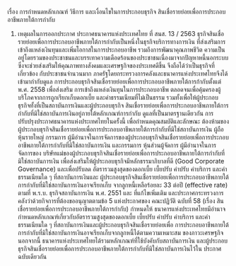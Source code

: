เรื่อง การกําหนดหลักเกณฑ์ วิธีการ และเงื่อนไขในการประกอบธุรกิจ
สินเชื่อรายย่อยเพื่อการประกอบอาชีพภายใต้การกํากับ
1. เหตุผลในการออกประกาศ
ประกาศธนาคารแห่งประเทศไทย
ที่ สนส. 13 / 2563
ธุรกิจสินเชื่อรายย่อยเพื่อการประกอบอาชีพภายใต้การกำกับเป็นหนึ่งในธุรกิจบริการทางการเงิน
ที่ส่งเสริมการเข้าถึงแหล่งเงินทุนและเพิ่มโอกาสในการประกอบอาชีพ รวมถึงการพัฒนาคุณภาพชีวิต
ความเป็นอยู่โดยรวมของประชาชนและบรรเทาความเดือดร้อนของประชาชนเนื่องมาจากปัญหาหนี้นอกระบบ
ซึ่งจะช่วยส่งเสริมให้คุณภาพทางสังคมและเศรษฐกิจของประเทศดีขึ้น จึงถือได้ว่าเป็นธุรกิจที่เกี่ยวข้อง
กับประชาชนจำนวนมาก ภาครัฐโดยกระทรวงการคลังและธนาคารแห่งประเทศไทยจึงได้เข้ามากำกับดูแล
การประกอบธุรกิจสินเชื่อรายย่อยเพื่อการประกอบอาชีพภายใต้การก้ากับตั้งแต่ พ.ศ. 2558 เพื่อส่งเสริม
การเข้าถึงแหล่งเงินทุนในการประกอบอาชีพ ตลอดจนเพื่อคุ้มครองผู้บริโภคจากการถูกเรียกเก็บดอกเบี้ย
และค่าธรรมเนียมที่ไม่เป็นธรรม รวมทั้งเพื่อให้ผู้ประกอบธุรกิจทั้งที่เป็นสถาบันการเงินและผู้ประกอบธุรกิจ
สินเชื่อรายย่อยเพื่อการประกอบอาชีพภายใต้การกำกับที่มิใช่สถาบันการเงินอยู่ภายใต้หลักเกณฑ์การกำกับ
ดูแลที่เป็นมาตรฐานเดียวกัน
การปรับปรุงประกาศธนาคารแห่งประเทศไทยในครั้งนี้ เพื่อกำหนดคุณสมบัติและลักษณะ
ต้องห้ามของผู้ประกอบธุรกิจสินเชื่อรายย่อยเพื่อการประกอบอาชีพภายใต้การกำกับที่มิใช่สถาบันการเงิน
ผู้ถือหุ้นรายใหญ่ กรรมการ ผู้มีอำนาจในการจัดการของผู้ประกอบธุรกิจสินเชื่อรายย่อยเพื่อการประกอบ
อาชีพภายใต้การกํากับที่มิใช่สถาบันการเงิน และกรรมการ หุ้นส่วนผู้จัดการ ผู้มีอำนาจในการจัดการของ
บริษัทแม่ของผู้ประกอบธุรกิจสินเชื่อรายย่อยเพื่อการประกอบอาชีพภายใต้การกำกับที่มิใช่สถาบันการเงิน
เพื่อส่งเสริมให้ผู้ประกอบธุรกิจมีหลักธรรมาภิบาลที่ดี (Good Corporate Governance) และเพื่อปรับลด
อัตรารวมสูงสุดของดอกเบี้ย เบี้ยปรับ ค่าปรับ ค่าบริการ และค่าธรรมเนียมใด ๆ ที่สถาบันการเงินและ
ผู้ประกอบธุรกิจสินเชื่อรายย่อยเพื่อการประกอบอาชีพภายใต้การกำกับที่มิใช่สถาบันการเงินอาจเรียกเก็บ
จากลูกหนี้เหลือร้อยละ 33 ต่อปี (effective rate) ตามที่ พ.ร.บ. ธุรกิจสถาบันการเงิน พ.ศ. 2551 และ
ที่แก้ไขเพิ่มเติม และประกาศกระทรวงการคลังว่าด้วยกิจการที่ต้องขออนุญาตตามข้อ 5 แห่งประกาศของ
คณะปฏิวัติ ฉบับที่ 58 (เรื่อง สินเชื่อรายย่อยเพื่อการประกอบอาชีพภายใต้การกำกับ) กำหนดให้
ธนาคารแห่งประเทศไทยมีอำนาจกำหนดหลักเกณฑ์เกี่ยวกับอัตรารวมสูงสุดของดอกเบี้ย เบี้ยปรับ
ค่าปรับ ค่าบริการ และค่าธรรมเนียมใด ๆ ที่สถาบันการเงินและผู้ประกอบธุรกิจสินเชื่อรายย่อยเพื่อ
การประกอบอาชีพภายใต้การกำกับที่มิใช่สถาบันการเงินอาจเรียกเก็บจากลูกหนี้ได้ตามความเหมาะสม
ของภาวะเศรษฐกิจ นอกจากนี้ ธนาคารแห่งประเทศไทยได้รวมหลักเกณฑ์ที่ใช้บังคับกับสถาบันการเงิน
และผู้ประกอบธุรกิจสินเชื่อรายย่อยเพื่อการประกอบอาชีพภายใต้การกำกับที่มิใช่สถาบันการเงินไว้ใน
ประกาศฉบับเดียวกัน

